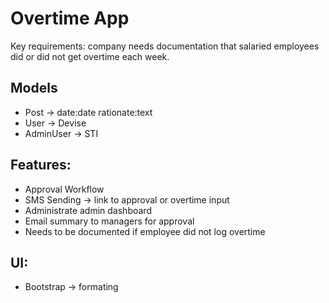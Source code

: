 # Overtime App

Key requirements: company needs documentation that salaried employees did or did not get overtime each week.

## Models
- Post -> date:date rationate:text
- User -> Devise
- AdminUser -> STI

## Features:
- Approval Workflow
- SMS Sending -> link to approval or overtime input
- Administrate admin dashboard
- Email summary to managers for approval
- Needs to be documented if employee did not log overtime

## UI:
- Bootstrap -> formating